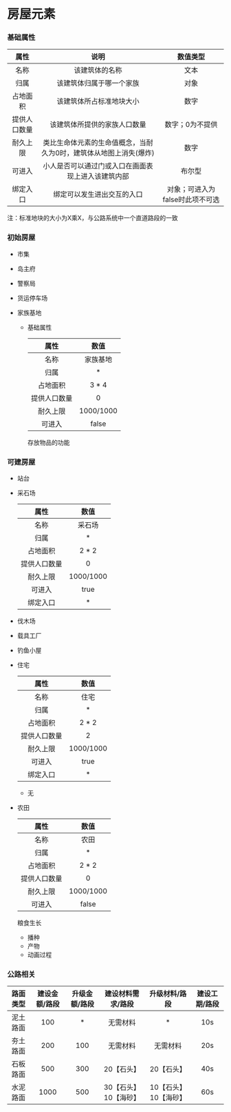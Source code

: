 # 房屋元素

### 基础属性


|     属性     |                             说明                             |            数值类型             |
| :----------: | :----------------------------------------------------------: | :-----------------------------: |
|     名称     |                        该建筑体的名称                        |              文本               |
|     归属     |                   该建筑体归属于哪一个家族                   |              对象               |
|   占地面积   |                   该建筑体所占标准地块大小                   |              数字               |
| 提供人口数量 |                 该建筑体所提供的家族人口数量                 |         数字；0为不提供         |
|   耐久上限   | 类比生命体元素的生命值概念，当耐久为0时，建筑体从地图上消失(爆炸) |              数字               |
|    可进入    |      小人是否可以通过门或入口在画面表现上进入该建筑内部      |             布尔型              |
|   绑定入口   |                  绑定可以发生进出交互的入口                  | 对象；可进入为false时此项不可选 |

注：标准地块的大小为X乘X，与公路系统中一个直道路段的一致

### 初始房屋

- 市集

- 岛主府

- 警察局

- 货运停车场

- 家族基地

  - 基础属性

    |     属性     |   数值    |
    | :----------: | :-------: |
    |     名称     | 家族基地  |
    |     归属     |     *     |
    |   占地面积   |   3 * 4   |
    | 提供人口数量 |     0     |
    |   耐久上限   | 1000/1000 |
    |    可进入    |   false   |
    
    存放物品的功能
    
    
    
    
  

### 可建房屋

- 站台

- 采石场

  |     属性     |   数值    |
  | :----------: | :-------: |
  |     名称     |  采石场   |
  |     归属     |     *     |
  |   占地面积   |   2 * 2   |
  | 提供人口数量 |     0     |
  |   耐久上限   | 1000/1000 |
  |    可进入    |   true    |
  |   绑定入口   |     *     |

- 伐木场

- 载具工厂

- 钓鱼小屋

- 住宅

  |     属性     |   数值    |
  | :----------: | :-------: |
  |     名称     |   住宅    |
  |     归属     |     *     |
  |   占地面积   |   2 * 2   |
  | 提供人口数量 |     2     |
  |   耐久上限   | 1000/1000 |
  |    可进入    |   true    |
  |   绑定入口   |     *     |

  - 无

- 农田

  |     属性     |   数值    |
  | :----------: | :-------: |
  |     名称     |   农田    |
  |     归属     |     *     |
  |   占地面积   |   2 * 2   |
  | 提供人口数量 |     0     |
  |   耐久上限   | 1000/1000 |
  |    可进入    |   false   |

  粮食生长

  - 播种
  - 产物
  - 动画过程

### 公路相关

| 路面类型 | 建设金额/路段 | 升级金额/路段 |  建设材料需求/路段   |    升级材料/路段     | 建设工期/路段 |
| :------: | :-----------: | :-----------: | :------------------: | :------------------: | :-----------: |
| 泥土路面 |      100      |       *       |       无需材料       |          *           |      10s      |
| 夯土路面 |      200      |      100      |       无需材料       |       无需材料       |      20s      |
| 石板路面 |      500      |      300      |      20【石头】      |      20【石头】      |      40s      |
| 水泥路面 |     1000      |      500      | 30【石头】10【海砂】 | 10【石头】10【海砂】 |      60s      |



















